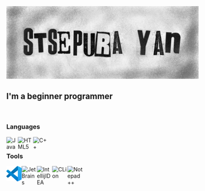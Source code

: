 ![Header](https://github.com/Januszydze/Januszydze/blob/main/header.JPEG)

## I'm a beginner programmer

<br />

### Languages

<img align="left" alt="Java" width="30px" src="https://freepngimg.com/thumb/java/3-2-java-free-download-png.png" />
<img align="left" alt="HTML5" width="40px" src="https://cdn-icons-png.flaticon.com/512/5968/5968267.png" />
<img align="left" alt="C++" width="40px" src="https://user-images.githubusercontent.com/42747200/46140125-da084900-c26d-11e8-8ea7-c45ae6306309.png" />
<br />

### Tools

<img align="left" alt="Visual Studio Code" width="40px" src="https://raw.githubusercontent.com/github/explore/80688e429a7d4ef2fca1e82350fe8e3517d3494d/topics/visual-studio-code/visual-studio-code.png" />
<img align="left" alt="JetBrains" width="40px" src="https://cdn.freebiesupply.com/logos/large/2x/jetbrains-1-logo-png-transparent.png" />
<img align="left" alt="IntellijIDEA" width="40px" src="https://upload.wikimedia.org/wikipedia/commons/thumb/9/9c/IntelliJ_IDEA_Icon.svg/2048px-IntelliJ_IDEA_Icon.svg.png" />
<img align="left" alt="CLion" width="40px" src="https://static-00.iconduck.com/assets.00/clion-icon-512x512-tvyolucv.png" />
<img align="left" alt="Notepad++" width="40px" src="https://upload.wikimedia.org/wikipedia/commons/f/f5/Notepad_plus_plus.png" />
